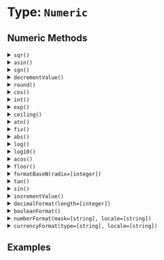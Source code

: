 [comment]: # (Note: This documentation is generated dynamically in the build process.  To modify the contents, change the javadoc on the type class, itself)

# Type: `Numeric`



## Numeric Methods

<details>
<summary><code>sqr()</code></summary>

Returns the square root of a number

</details>
<details>
<summary><code>asin()</code></summary>

Returns the arcsine (inverse sine) of a number

</details>
<details>
<summary><code>sgn()</code></summary>

Determine the sign of a number

</details>
<details>
<summary><code>decrementValue()</code></summary>

Decrement the integer part of a number

</details>
<details>
<summary><code>round()</code></summary>

Rounds a number to the closest integer.

</details>
<details>
<summary><code>cos()</code></summary>

Returns the cosine of an angle entered in radians

</details>
<details>
<summary><code>int()</code></summary>

Returns the closest integer that is smaller than the number

</details>
<details>
<summary><code>exp()</code></summary>

Calculates the exponent whose base is e that represents a number.

</details>
<details>
<summary><code>ceiling()</code></summary>

Determines the closest integer that is greater than a specified floating point number.

</details>
<details>
<summary><code>atn()</code></summary>

Returns the arc tangent (inverse tangent) of a number

</details>
<details>
<summary><code>fix()</code></summary>

Converts a real number to an integer

</details>
<details>
<summary><code>abs()</code></summary>

Returns the absolute value of a number

</details>
<details>
<summary><code>log()</code></summary>

Returns the natural logarithm of a number.

</details>
<details>
<summary><code>log10()</code></summary>

Returns the logarithm of a number to base 10.

</details>
<details>
<summary><code>acos()</code></summary>

Returns the arccosine (inverse cosine) of a number

</details>
<details>
<summary><code>floor()</code></summary>

Returns the absolute value of a number

</details>
<details>
<summary><code>formatBaseN(radix=[integer])</code></summary>

Converts a number to a string representation in the specified base.

 Arguments:


| Argument | Type | Required | Default |
|----------|------|----------|---------|
| `radix` | `integer` | `true` | `null` |


</details>
<details>
<summary><code>tan()</code></summary>

Returns the tangent of an angle that is entered in radians.

</details>
<details>
<summary><code>sin()</code></summary>

Returns the sine of a number

</details>
<details>
<summary><code>incrementValue()</code></summary>

Increment the integer part of a number

</details>
<details>
<summary><code>decimalFormat(length=[integer])</code></summary>

Converts a number to a decimal-formatted string.

 Arguments:


| Argument | Type | Required | Default |
|----------|------|----------|---------|
| `length` | `integer` | `false` | `2` |


</details>
<details>
<summary><code>booleanFormat()</code></summary>

Returns the value formatted as a boolean string

</details>
<details>
<summary><code>numberFormat(mask=[string], locale=[string])</code></summary>

Formats a number with an optional format mask

 Arguments:


| Argument | Type | Required | Default |
|----------|------|----------|---------|
| `mask` | `string` | `false` | `null` |
| `locale` | `string` | `false` | `null` |


</details>
<details>
<summary><code>currencyFormat(type=[string], locale=[string])</code></summary>

null

 Arguments:


| Argument | Type | Required | Default |
|----------|------|----------|---------|
| `type` | `string` | `false` | `null` |
| `locale` | `string` | `false` | `null` |


</details>


## Examples
